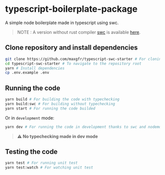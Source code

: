 # typescript-boilerplate-package

A simple node boilerplate made in typescript using swc.

> NOTE : A version without rust compiler [swc](https://swc.rs/) is available [here](https://github.com/maxgfr/boilerplate-typescript-node).

## Clone repository and install dependencies

```sh
git clone https://github.com/maxgfr/typescript-swc-starter # For cloning the repository
cd typescript-swc-starter # To navigate to the repository root
yarn # Install dependencies
cp .env.example .env
```

## Running the code

```sh
yarn build # For building the code with typechecking
yarn build:swc # For building without typechecking
yarn start # For running the code builded
```

Or in `development` mode:

```sh
yarn dev # For running the code in development thanks to swc and nodemon
```

> **:warning: No typechecking made in dev mode**

## Testing the code

```sh
yarn test # For running unit test
yarn test:watch # For watching unit test
```
